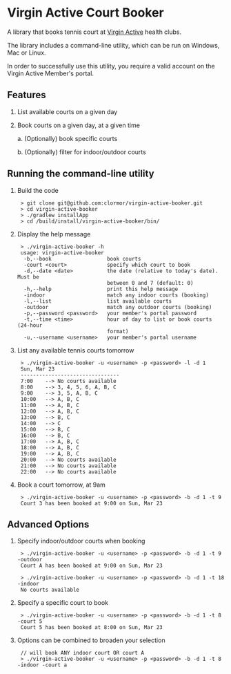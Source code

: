 # Virgin Active Court Booker

A library that books tennis court at [Virgin Active](http://www.virginactive.co.uk/) health clubs.

The library includes a command-line utility, which can be run on Windows, Mac or Linux.

In order to successfully use this utility, you require a valid account on the Virgin Active Member's portal.

## Features

1. List available courts on a given day

2. Book courts on a given day, at a given time

	a. (Optionally) book specific courts

	b. (Optionally) filter for indoor/outdoor courts

	
## Running the command-line utility

1. Build the code

		> git clone git@github.com:clormor/virgin-active-booker.git
		> cd virgin-active-booker
		> ./gradlew installApp
		> cd /build/install/virgin-active-booker/bin/
		
2. Display the help message

		> ./virgin-active-booker -h
		usage: virgin-active-booker
		 -b,--book                  book courts
		 -court <court>             specify which court to book
		 -d,--date <date>           the date (relative to today's date). Must be
		                            between 0 and 7 (default: 0)
		 -h,--help                  print this help message
		 -indoor                    match any indoor courts (booking)
		 -l,--list                  list available courts
		 -outdoor                   match any outdoor courts (booking)
		 -p,--password <password>   your member's portal password
		 -t,--time <time>           hour of day to list or book courts (24-hour
		                            format)
		 -u,--username <username>   your member's portal username
		 
3. List any available tennis courts tomorrow

		> ./virgin-active-booker -u <username> -p <password> -l -d 1
		Sun, Mar 23
		--------------------------------
		7:00	--> No courts available
		8:00	--> 3, 4, 5, 6, A, B, C 
		9:00	--> 3, 5, A, B, C 
		10:00	--> A, B, C 
		11:00	--> A, B, C 
		12:00	--> A, B, C 
		13:00	--> B, C 
		14:00	--> C 
		15:00	--> B, C 
		16:00	--> B, C 
		17:00	--> A, B, C 
		18:00	--> A, B, C 
		19:00	--> A, B, C 
		20:00	--> No courts available
		21:00	--> No courts available
		22:00	--> No courts available

4. Book a court tomorrow, at 9am

		> ./virgin-active-booker -u <username> -p <password> -b -d 1 -t 9
		Court 3 has been booked at 9:00 on Sun, Mar 23

## Advanced Options

1. Specify indoor/outdoor courts when booking

		> ./virgin-active-booker -u <username> -p <password> -b -d 1 -t 9 -outdoor
		Court A has been booked at 9:00 on Sun, Mar 23
		
		> ./virgin-active-booker -u <username> -p <password> -b -d 1 -t 18 -indoor
		No courts available
		
2. Specify a specific court to book

		> ./virgin-active-booker -u <username> -p <password> -b -d 1 -t 8 -court 5
		Court 5 has been booked at 8:00 on Sun, Mar 23
		
3. Options can be combined to broaden your selection

		// will book ANY indoor court OR court A
		> ./virgin-active-booker -u <username> -p <password> -b -d 1 -t 8 -indoor -court a

